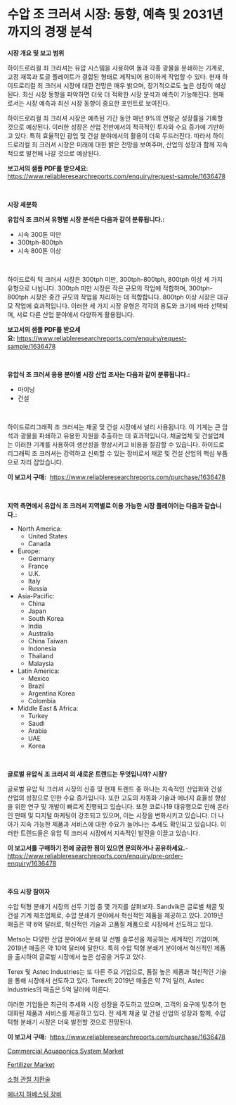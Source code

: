 <p><h1>수압 조 크러셔 시장: 동향, 예측 및 2031년까지의 경쟁 분석</h1></p><p><strong>시장 개요 및 보고 범위</strong></p>
<p><p>하이드로리컬 죄 크러셔는 유압 시스템을 사용하여 돌과 각종 광물을 분쇄하는 기계로, 고정 재목과 토글 플레이트가 결합된 형태로 제작되어 용이하게 작업할 수 있다. 현재 하이드로리컬 죄 크러셔 시장에 대한 전망은 매우 밝으며, 장기적으로도 높은 성장이 예상된다. 최신 시장 동향을 파악하면 더욱 더 적확한 시장 분석과 예측이 가능해진다. 현재로서는 시장 예측과 최신 시장 동향이 중요한 포인트로 보여진다. </p><p>하이드로리컬 죄 크러셔 시장은 예측된 기간 동안 매년 9%의 연평균 성장률을 기록할 것으로 예상된다. 이러한 성장은 산업 전반에서의 적극적인 투자와 수요 증가에 기반하고 있다. 특히 효율적인 광업 및 건설 분야에서의 활용이 더욱 두드러진다. 따라서 하이드로리컬 죄 크러셔 시장은 미래에 대한 밝은 전망을 보여주며, 산업의 성장과 함께 지속적으로 발전해 나갈 것으로 예상된다.</p></p>
<p><strong>보고서의 샘플 PDF를 받으세요:</strong> <a href="https://www.reliableresearchreports.com/enquiry/request-sample/1636478">https://www.reliableresearchreports.com/enquiry/request-sample/1636478</a></p>
<p>&nbsp;</p>
<p><strong>시장 세분화</strong></p>
<p><strong>유압식 조 크러셔 유형별 시장 분석은 다음과 같이 분류됩니다.:</strong></p>
<p><ul><li>시속 300톤 미만</li><li>300tph-800tph</li><li>시속 800톤 이상</li></ul></p>
<p>&nbsp;</p>
<p><p>하이드로릭 턱 크러셔 시장은 300tph 미만, 300tph-800tph, 800tph 이상 세 가지 유형으로 나뉩니다. 300tph 미만 시장은 작은 규모의 작업에 적합하며, 300tph-800tph 시장은 중간 규모의 작업을 처리하는 데 적합합니다. 800tph 이상 시장은 대규모 작업에 효과적입니다. 이러한 세 가지 시장 유형은 각각의 용도와 크기에 따라 선택되며, 서로 다른 산업 분야에서 다양하게 활용됩니다.</p></p>
<p><strong>보고서의 샘플 PDF를 받으세요:</strong>&nbsp;<a href="https://www.reliableresearchreports.com/enquiry/request-sample/1636478">https://www.reliableresearchreports.com/enquiry/request-sample/1636478</a></p>
<p>&nbsp;</p>
<p><strong> 유압식 조 크러셔 응용 분야별 시장 산업 조사는 다음과 같이 분류됩니다.:</strong></p>
<p><ul><li>마이닝</li><li>건설</li></ul></p>
<p>&nbsp;</p>
<p><p>하이드로리그래픽 조 크러셔는 채굴 및 건설 시장에서 널리 사용됩니다. 이 기계는 큰 암석과 광물을 파쇄하고 유용한 자원을 추출하는 데 효과적입니다. 채굴업체 및 건설업체는 이러한 기계를 사용하여 생산성을 향상시키고 비용을 절감할 수 있습니다. 하이드로리그래픽 조 크러셔는 강력하고 신뢰할 수 있는 장비로서 채굴 및 건설 산업의 핵심 부품으로 자리 잡았습니다.</p></p>
<p><strong>이 보고서 구매:</strong>&nbsp; <a href="https://www.reliableresearchreports.com/purchase/1636478">https://www.reliableresearchreports.com/purchase/1636478</a></p>
<p>&nbsp;</p>
<p><strong>지역 측면에서 유압식 조 크러셔 지역별로 이용 가능한 시장 플레이어는 다음과 같습니다.:</strong></p>
<p><ul>
    <li>
        North America:
        <ul>
            <li>United States</li>
            <li>Canada</li>
        </ul>
    </li>
    <li>
        Europe:
        <ul>
            <li>Germany</li>
            <li>France</li>
            <li>U.K.</li>
            <li>Italy</li>
            <li>Russia</li>
        </ul>
    </li>
    <li>
        Asia-Pacific:
        <ul>
            <li>China</li>
            <li>Japan</li>
            <li>South Korea</li>
            <li>India</li>
            <li>Australia</li>
            <li>China Taiwan</li>
            <li>Indonesia</li>
            <li>Thailand</li>
            <li>Malaysia</li>
        </ul>
    </li>
    <li>
        Latin America:
        <ul>
            <li>Mexico</li>
            <li>Brazil</li>
            <li>Argentina Korea</li>
            <li>Colombia</li>
        </ul>
    </li>
    <li>
        Middle East & Africa:
        <ul>
            <li>Turkey</li>
            <li>Saudi</li>
            <li>Arabia</li>
            <li>UAE</li>
            <li>Korea</li>
        </ul>
    </li>
    </ul></p>
<p>&nbsp;</p>
<p><strong>글로벌 유압식 조 크러셔 의 새로운 트렌드는 무엇입니까? 시장?</strong></p>
<p><p>글로벌 유압 턱 크러셔 시장의 신흥 및 현재 트렌드 중 하나는 지속적인 산업화와 건설 산업의 성장으로 인한 수요 증가입니다. 또한 고도의 자동화 기술과 에너지 효율성 향상을 위한 연구 및 개발이 빠르게 진행되고 있습니다. 또한 코로나19 대유행으로 인해 온라인 판매 및 디지털 마케팅이 강조되고 있으며, 이는 시장을 변화시키고 있습니다. 더 나아가 지속 가능한 제품과 서비스에 대한 수요가 늘어나는 추세도 확인되고 있습니다. 이러한 트렌드들은 유압 턱 크러셔 시장에서 지속적인 발전을 이끌고 있습니다.</p></p>
<p><strong>이 보고서를 구매하기 전에 궁금한 점이 있으면 문의하거나 공유하세요.</strong>- <a href="https://www.reliableresearchreports.com/enquiry/pre-order-enquiry/1636478">https://www.reliableresearchreports.com/enquiry/pre-order-enquiry/1636478</a></p>
<p>&nbsp;</p>
<p><strong>주요 시장 참여자</strong></p>
<p><p>수압 턱형 분쇄기 시장의 선두 기업 중 몇 가지를 살펴보자. Sandvik은 글로벌 채굴 및 건설 기계 제조업체로, 수압 분쇄기 분야에서 혁신적인 제품을 제공하고 있다. 2019년 매출은 약 6억 달러로, 혁신적인 기술과 고품질 제품으로 시장에서 선도하고 있다. </p><p>Metso는 다양한 산업 분야에서 분쇄 및 선별 솔루션을 제공하는 세계적인 기업이며, 2019년 매출은 약 10억 달러에 달한다. 특히 수압 턱형 분쇄기 분야에서 혁신적인 제품을 출시하여 글로벌 시장에서 높은 성공을 거두고 있다.</p><p>Terex 및 Astec Industries는 또 다른 주요 기업으로, 품질 높은 제품과 혁신적인 기술을 통해 시장에서 선도하고 있다. Terex의 2019년 매출은 약 7억 달러, Astec Industries의 매출은 5억 달러에 이른다. </p><p>이러한 기업들은 최근의 추세와 시장 성장을 주도하고 있으며, 고객의 요구에 맞추어 현대화된 제품과 서비스를 제공하고 있다. 전 세계 채굴 및 건설 산업의 성장과 함께, 수압 턱형 분쇄기 시장은 더욱 발전할 것으로 전망된다.</p></p>
<p><strong>이 보고서 구매:</strong>&nbsp;&nbsp;<a href="https://www.reliableresearchreports.com/purchase/1636478">https://www.reliableresearchreports.com/purchase/1636478</a></p>
<p><p><a href="https://issuu.com/reportprime-2/docs/commercial-aquaponics-system-market-size-2030.pptx">Commercial Aquaponics System Market</a></p><p><a href="https://issuu.com/reportprime-2/docs/fertilizer-market-size-2030.pptx">Fertilizer Market</a></p><p><a href="https://github.com/nuekbpymrrz5/Market-Research-Report-List-1/blob/main/78385757763.md">소형 관절 치환술</a></p><p><a href="https://github.com/BrettWeberrt8767765/Market-Research-Report-List-1/blob/main/58011287764.md">에너지 하베스팅 장비</a></p></p>
